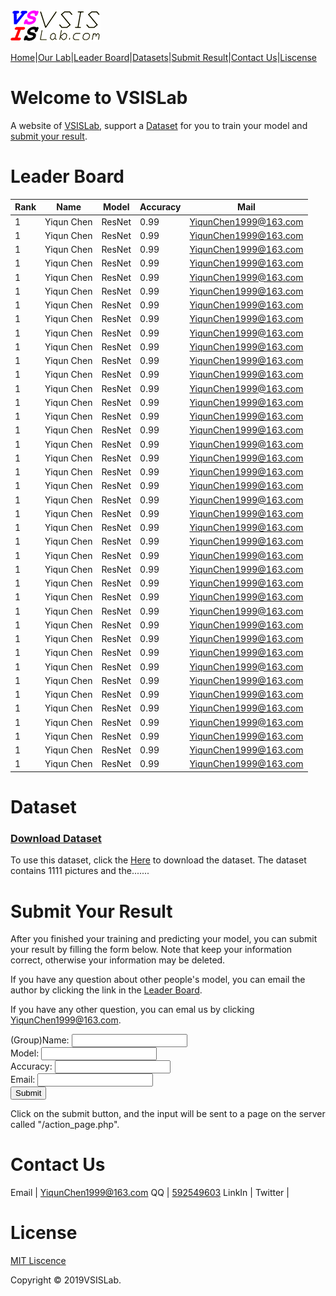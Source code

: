 <a href="http://www.vsislab.com">
<img src="https://raw.githubusercontent.com/YiqunChen1999/YiqunChen1999.github.io/master/logo-m.png" alt="VSISLab">
</a>

[Home](https://YiqunChen1999.github.io)|[Our Lab](http://www.vsislab.com/)|[Leader Board](#leader-board)|[Datasets](#dataset)|[Submit Result](#submit-your-result)|[Contact Us](#contact-us)|[Liscense](#license)




# Welcome to VSISLab

A website of [VSISLab](http://www.vsislab.com), support a [Dataset](#dataset) for you to train your model and [submit your result](#submit-your-result).



# Leader Board

Rank|Name|Model|Accuracy|Mail
----|----|-----|--------|----
1   |Yiqun Chen|ResNet|0.99   |<YiqunChen1999@163.com>
1   |Yiqun Chen|ResNet|0.99   |<YiqunChen1999@163.com>
1   |Yiqun Chen|ResNet|0.99   |<YiqunChen1999@163.com>
1   |Yiqun Chen|ResNet|0.99   |<YiqunChen1999@163.com>
1   |Yiqun Chen|ResNet|0.99   |<YiqunChen1999@163.com>
1   |Yiqun Chen|ResNet|0.99   |<YiqunChen1999@163.com>
1   |Yiqun Chen|ResNet|0.99   |<YiqunChen1999@163.com>
1   |Yiqun Chen|ResNet|0.99   |<YiqunChen1999@163.com>
1   |Yiqun Chen|ResNet|0.99   |<YiqunChen1999@163.com>
1   |Yiqun Chen|ResNet|0.99   |<YiqunChen1999@163.com>
1   |Yiqun Chen|ResNet|0.99   |<YiqunChen1999@163.com>
1   |Yiqun Chen|ResNet|0.99   |<YiqunChen1999@163.com>
1   |Yiqun Chen|ResNet|0.99   |<YiqunChen1999@163.com>
1   |Yiqun Chen|ResNet|0.99   |<YiqunChen1999@163.com>
1   |Yiqun Chen|ResNet|0.99   |<YiqunChen1999@163.com>
1   |Yiqun Chen|ResNet|0.99   |<YiqunChen1999@163.com>
1   |Yiqun Chen|ResNet|0.99   |<YiqunChen1999@163.com>
1   |Yiqun Chen|ResNet|0.99   |<YiqunChen1999@163.com>
1   |Yiqun Chen|ResNet|0.99   |<YiqunChen1999@163.com>
1   |Yiqun Chen|ResNet|0.99   |<YiqunChen1999@163.com>
1   |Yiqun Chen|ResNet|0.99   |<YiqunChen1999@163.com>
1   |Yiqun Chen|ResNet|0.99   |<YiqunChen1999@163.com>
1   |Yiqun Chen|ResNet|0.99   |<YiqunChen1999@163.com>
1   |Yiqun Chen|ResNet|0.99   |<YiqunChen1999@163.com>
1   |Yiqun Chen|ResNet|0.99   |<YiqunChen1999@163.com>
1   |Yiqun Chen|ResNet|0.99   |<YiqunChen1999@163.com>
1   |Yiqun Chen|ResNet|0.99   |<YiqunChen1999@163.com>
1   |Yiqun Chen|ResNet|0.99   |<YiqunChen1999@163.com>
1   |Yiqun Chen|ResNet|0.99   |<YiqunChen1999@163.com>
1   |Yiqun Chen|ResNet|0.99   |<YiqunChen1999@163.com>
1   |Yiqun Chen|ResNet|0.99   |<YiqunChen1999@163.com>
1   |Yiqun Chen|ResNet|0.99   |<YiqunChen1999@163.com>
1   |Yiqun Chen|ResNet|0.99   |<YiqunChen1999@163.com>
1   |Yiqun Chen|ResNet|0.99   |<YiqunChen1999@163.com>
1   |Yiqun Chen|ResNet|0.99   |<YiqunChen1999@163.com>
1   |Yiqun Chen|ResNet|0.99   |<YiqunChen1999@163.com>
1   |Yiqun Chen|ResNet|0.99   |<YiqunChen1999@163.com>
1   |Yiqun Chen|ResNet|0.99   |<YiqunChen1999@163.com>
1   |Yiqun Chen|ResNet|0.99   |<YiqunChen1999@163.com>
1   |Yiqun Chen|ResNet|0.99   |<YiqunChen1999@163.com>



# Dataset

### [Download Dataset](https://github.com/YiqunChen1999/YiqunChen1999.github.io/blob/master/house-prices-advanced-regression-techniques.zip?raw=true)

To use this dataset, click the [Here](https://github.com/YiqunChen1999/YiqunChen1999.github.io/blob/master/house-prices-advanced-regression-techniques.zip?raw=true) to download the dataset.
The dataset contains 1111 pictures and the.......



# Submit Your Result

After you finished your training and predicting your model, you can submit your result by filling the form below. Note that keep your information correct, otherwise your information may be deleted.

If you have any question about other people's model, you can email the author by clicking the link in the [Leader Board](#leader-board).

If you have any other question, you can emal us by clicking <YiqunChen1999@163.com>.

<form action="https://raw.githubusercontent.com/YiqunChen1999/YiqunChen1999.github.io/master/data.php" method="get" target="_blank">
  (Group)Name: <input type="text" name="name"><br>
  Model: <input type="text" name="model"><br>
  Accuracy: <input type="text" name="accuracy"><br>
  Email: <input type="text" name="email"><br>
  <input type="submit" value="Submit">
</form>

<p>Click on the submit button, and the input will be sent to a page on the server called "/action_page.php".</p>

# Contact Us

Email | <YiqunChen1999@163.com>
QQ | [592549603](https://www.imqq.com/)
LinkIn | 
Twitter | 


# License

[MIT Liscence](https://raw.githubusercontent.com/YiqunChen1999/YiqunChen1999.github.io/master/LICENSE.txt)

Copyright © 2019VSISLab. 
